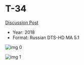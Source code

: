 # T-34

[Discussion Post](https://www.avsforum.com/threads/bass-eq-for-filtered-movies.2995212/post-58687970)

* Year: 2018
* Format: Russian DTS-HD MA 5.1

![img 0](https://i.imgur.com/aCe8gTf.jpg)

![img 1](https://i.imgur.com/trsWYMx.png)

